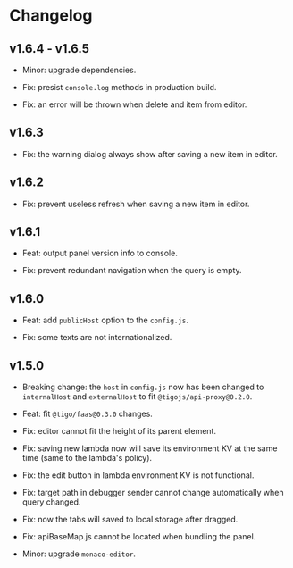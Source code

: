 # Changelog

## v1.6.4 - v1.6.5

- Minor: upgrade dependencies.

- Fix: presist `console.log` methods in production build.

- Fix: an error will be thrown when delete and item from editor.

## v1.6.3

- Fix: the warning dialog always show after saving a new item in editor.

## v1.6.2

- Fix: prevent useless refresh when saving a new item in editor.

## v1.6.1

- Feat: output panel version info to console.

- Fix: prevent redundant navigation when the query is empty.

## v1.6.0

- Feat: add `publicHost` option to the `config.js`.

- Fix: some texts are not internationalized.

## v1.5.0

- Breaking change: the `host` in `config.js` now has been changed to `internalHost` and `externalHost` to fit `@tigojs/api-proxy@0.2.0`.

- Feat: fit `@tigo/faas@0.3.0` changes.

- Fix: editor cannot fit the height of its parent element.

- Fix: saving new lambda now will save its environment KV  at the same time (same to the lambda's policy).

- Fix: the edit button in lambda environment KV is not functional.

- Fix: target path in debugger sender cannot change automatically when query changed.

- Fix: now the tabs will saved to local storage after dragged.

- Fix: apiBaseMap.js cannot be located when bundling the panel.

- Minor: upgrade `monaco-editor`.
